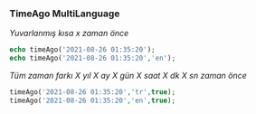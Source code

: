 ### TimeAgo MultiLanguage

*Yuvarlanmış kısa x zaman önce*

````php
echo timeAgo('2021-08-26 01:35:20');
echo timeAgo('2021-08-26 01:35:20','en');
````

*Tüm zaman farkı X yıl X ay X gün X saat X dk X sn zaman önce*

````php
timeAgo('2021-08-26 01:35:20','tr',true);
timeAgo('2021-08-26 01:35:20','en',true);
````